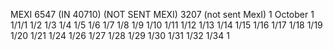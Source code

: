 MEXI 6547 (IN 40710) (NOT SENT MEXI) 3207 (not sent MexI) 1 October 1 1/1/1 1/2 1/3 1/4 1/5 1/6 1/7 1/8 1/9 1/10 1/11 1/12 1/13 1/14 1/15 1/16 1/17 1/18 1/19 1/20 1/21 1/24 1/26 1/27 1/28 1/29 1/30 1/31 1/32 1/34 1